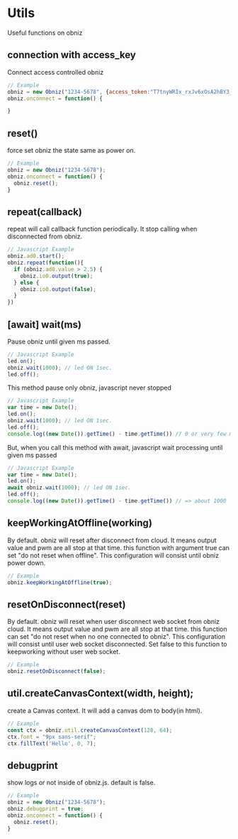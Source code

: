 # Utils
Useful functions on obniz

## connection with access_key
Connect access controlled obniz

```Javascript
// Example
obniz = new Obniz("1234-5678", {access_token:"T7tnyWRIx_rxJv6xOsA2hBY3_zrr1AsRqfsy...."});
obniz.onconnect = function() {

}
```

## reset()
force set obniz the state same as power on.

```Javascript
// Example
obniz = new Obniz("1234-5678");
obniz.onconnect = function() {
  obniz.reset();
}
```

## repeat(callback)
repeat will call callback function periodically.
It stop calling when disconnected from obniz.
```Javascript
// Javascript Example
obniz.ad0.start();
obniz.repeat(function(){
  if (obniz.ad0.value > 2.5) {
    obniz.io0.output(true);
  } else {
    obniz.io0.output(false);
  }
})
```
## [await] wait(ms)
Pause obniz until given ms passed.
```Javascript
// Javascript Example
led.on();
obniz.wait(1000); // led ON 1sec.
led.off();
```
This method pause only obniz, javascript never stopped
```Javascript
// Javascript Example
var time = new Date();
led.on();
obniz.wait(1000); // led ON 1sec.
led.off();
console.log((new Date()).getTime() - time.getTime()) // 0 or very few ms. not 1000ms.
```
But, when you call this method with await, javascript wait processing until given ms passed
```Javascript
// Javascript Example
var time = new Date();
led.on();
await obniz.wait(1000); // led ON 1sec.
led.off();
console.log((new Date()).getTime() - time.getTime()) // => about 1000
```

## keepWorkingAtOffline(working)
By default. obniz will reset after disconnect from cloud.
It means output value and pwm are all stop at that time.
this function with argument true can set "do not reset when offline".
This configuration will consist until obniz power down.
```Javascript
// Example
obniz.keepWorkingAtOffline(true);
```

## resetOnDisconnect(reset)
By default. obniz will reset when user disconnect web socket from obniz cloud.
It means output value and pwm are all stop at that time.
this function can set "do not reset when no one connected to obniz".
This configuration will consist until user web socket disconnected.
Set false to this function to keepworking without user web socket.
```Javascript
// Example
obniz.resetOnDisconnect(false);
```

## util.createCanvasContext(width, height);
create a Canvas context.
It will add a canvas dom to body(in html).

```Javascript
// Example
const ctx = obniz.util.createCanvasContext(128, 64);
ctx.font = "9px sans-serif";
ctx.fillText('Hello', 0, 7);
```

## debugprint
show logs or not inside of obniz.js. default is false.

```Javascript
// Example
obniz = new Obniz("1234-5678");
obniz.debugprint = true;
obniz.onconnect = function() {
  obniz.reset();
}
```